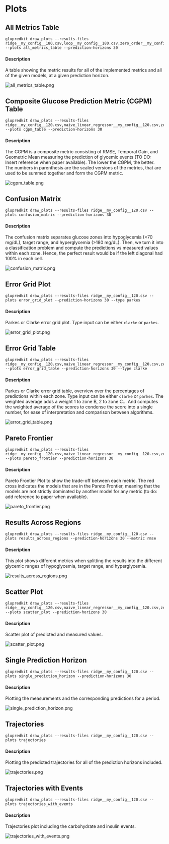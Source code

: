 # Plots

## All Metrics Table

```
glupredkit draw_plots --results-files ridge__my_config__180.csv,loop__my_config__180.csv,zero_order__my_config__180.csv --plots all_metrics_table --prediction-horizons 30
```

#### Description

A table showing the metric results for all of the implemented metrics and all of the given models, at a given prediction horizon. 

![all_metrics_table.png](all_metrics_table.png)



## Composite Glucose Prediction Metric (CGPM) Table

```
glupredkit draw_plots --results-files ridge__my_config__120.csv,naive_linear_regressor__my_config__120.csv,zero_order__my_config__120.csv --plots cgpm_table --prediction-horizons 30
```

#### Description

The CGPM is a composite metric consisting of RMSE, Temporal Gain, and Geometric Mean measuring the prediction of glycemic events (TO DO: Insert reference when paper available). The lower the CGPM, the better. The numbers in parenthesis are the scaled versions of the metrics, that are used to be summed together and form the CGPM metric.

![cgpm_table.png](cgpm_table.png)



## Confusion Matrix

```
glupredkit draw_plots --results-files ridge__my_config__120.csv --plots confusion_matrix --prediction-horizons 30
```

#### Description

The confusion matrix separates glucose zones into hypoglycemia (<70 mg/dL), target range, and hyperglycemia (>180 mg/dL). Then, we turn it into a classification problem and compute the predictions vs measured values within each zone. Hence, the perfect result would be if the left diagonal had 100% in each cell. 

![confusion_matrix.png](confusion_matrix.png)


## Error Grid Plot

```
glupredkit draw_plots --results-files ridge__my_config__120.csv --plots error_grid_plot --prediction-horizons 30 --type parkes
```

#### Description

Parkes or Clarke error grid plot. Type input can be either `clarke` or `parkes`.

![error_grid_plot.png](error_grid_plot.png)

## Error Grid Table 

```
glupredkit draw_plots --results-files ridge__my_config__120.csv,naive_linear_regressor__my_config__120.csv,zero_order__my_config__120.csv --plots error_grid_table --prediction-horizons 30 --type clarke
```

#### Description

Parkes or Clarke error grid table, overview over the percentages of predictions within each zone. Type input can be either `clarke` or `parkes`. The weighted average adds a weight 1 to zone B, 2 to zone C... And computes the weighted average of the scores to condense the score into a single number, for ease of interpretation and comparison between algorithms.

![error_grid_table.png](error_grid_table.png)





## Pareto Frontier 

```
glupredkit draw_plots --results-files ridge__my_config__120.csv,naive_linear_regressor__my_config__120.csv,zero_order__my_config__120.csv --plots pareto_frontier --prediction-horizons 30 
```

#### Description

Pareto Frontier Plot to show the trade-off between each metric. The red cross indicates the models that are in the Pareto Frontier, meaning that the models are not strictly dominated by another model for any metric (to do: add reference to paper when available). 

![pareto_frontier.png](pareto_frontier.png)





## Results Across Regions 

```
glupredkit draw_plots --results-files ridge__my_config__120.csv --plots results_across_regions --prediction-horizons 30 --metric rmse
```

#### Description

This plot shows different metrics when splitting the results into the different glycemic ranges of hypoglycemia, target range, and hyperglycemia. 

![results_across_regions.png](results_across_regions.png)






## Scatter Plot 

```
glupredkit draw_plots --results-files ridge__my_config__120.csv,naive_linear_regressor__my_config__120.csv,zero_order__my_config__120.csv --plots scatter_plot --prediction-horizons 30 
```

#### Description

Scatter plot of predicted and measured values.


![scatter_plot.png](scatter_plot.png)







## Single Prediction Horizon 

```
glupredkit draw_plots --results-files ridge__my_config__120.csv --plots single_prediction_horizon --prediction-horizons 30 
```

#### Description

Plotting the measurements and the corresponding predictions for a period.


![single_prediction_horizon.png](single_prediction_horizon.png)







## Trajectories 

```
glupredkit draw_plots --results-files ridge__my_config__120.csv --plots trajectories
```

#### Description

Plotting the predicted trajectories for all of the prediction horizons included. 


![trajectories.png](trajectories.png)






## Trajectories with Events

```
glupredkit draw_plots --results-files ridge__my_config__120.csv --plots trajectories_with_events
```

#### Description

Trajectories plot including the carbohydrate and insulin events.



![trajectories_with_events.png](trajectories_with_events.png)









